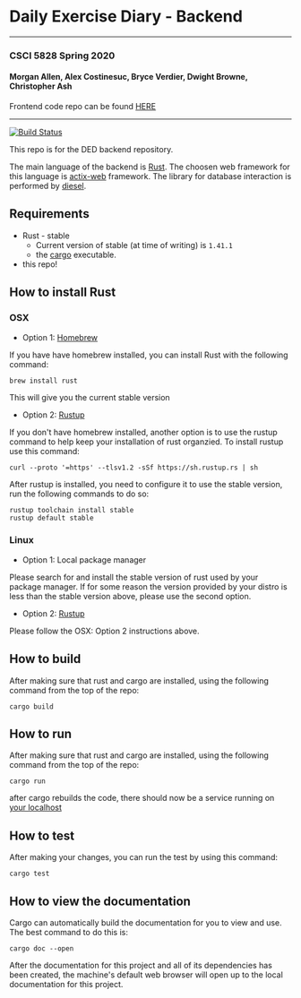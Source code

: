 # Daily Exercise Diary - Backend

---

### CSCI 5828 Spring 2020
#### Morgan Allen, Alex Costinesuc, Bryce Verdier, Dwight Browne, Christopher Ash

Frontend code repo can be found [HERE](https://github.com/coloradocollective/DED-Frontend)

---

[![Build Status](https://travis-ci.com/coloradocollective/DED_Backend.svg?branch=master)](https://travis-ci.com/coloradocollective/DED_Backend)

This repo is for the DED backend repository.

The main language of the backend is [Rust](https://www.rust-lang.org/). The choosen web framework for this language is [actix-web](https://github.com/actix/actix-web) framework. The library for database interaction is performed by [diesel](https://diesel.rs/).

## Requirements
* Rust - stable
    * Current version of stable (at time of writing) is `1.41.1`
    * the [cargo](https://doc.rust-lang.org/cargo/) executable. 
* this repo!

## How to install Rust
### OSX
* Option 1: [Homebrew](https://brew.sh/)

If you have have homebrew installed, you can install Rust with the following command:

```
brew install rust
``` 
This will give you the current stable version
* Option 2: [Rustup](https://rustup.rs/)

If you don't have homebrew installed, another option is to use the rustup command to help keep your installation of rust organzied. To install rustup use this command:

```
curl --proto '=https' --tlsv1.2 -sSf https://sh.rustup.rs | sh
```

After rustup is installed, you need to configure it to use the stable version, run the following commands to do so:

```
rustup toolchain install stable
rustup default stable
```
### Linux
* Option 1:  Local package manager

Please search for and install the stable version of rust used by your package manager. If for some reason the version provided by your distro is less than the stable version above, please use the second option.

* Option 2: [Rustup](https://rustup.rs/)

Please follow the OSX: Option 2 instructions above.

## How to build
After making sure that rust and cargo are installed, using the following command from the top of the repo:

```
cargo build
```

## How to run
After making sure that rust and cargo are installed, using the following command from the top of the repo:

```
cargo run
```

after cargo rebuilds the code, there should now be a service running on [your localhost](http://127.0.0.1:8080)

## How to test
After making your changes, you can run the test by using this command:

```
cargo test
```

## How to view the documentation
Cargo can automatically build the documentation for you to view and use. The best command to do this is:

```
cargo doc --open
```

After the documentation for this project and all of its dependencies has been created, the machine's default web browser will open up to the local documentation for this project.
